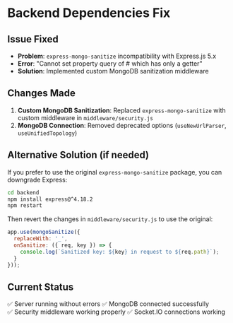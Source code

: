 # Backend Dependencies Fix

## Issue Fixed
- **Problem**: `express-mongo-sanitize` incompatibility with Express.js 5.x
- **Error**: "Cannot set property query of #<IncomingMessage> which has only a getter"
- **Solution**: Implemented custom MongoDB sanitization middleware

## Changes Made

1. **Custom MongoDB Sanitization**: Replaced `express-mongo-sanitize` with custom middleware in `middleware/security.js`
2. **MongoDB Connection**: Removed deprecated options (`useNewUrlParser`, `useUnifiedTopology`)

## Alternative Solution (if needed)

If you prefer to use the original `express-mongo-sanitize` package, you can downgrade Express:

```bash
cd backend
npm install express@^4.18.2
npm restart
```

Then revert the changes in `middleware/security.js` to use the original:

```javascript
app.use(mongoSanitize({
  replaceWith: '_',
  onSanitize: ({ req, key }) => {
    console.log(`Sanitized key: ${key} in request to ${req.path}`);
  }
}));
```

## Current Status
✅ Server running without errors
✅ MongoDB connected successfully  
✅ Security middleware working properly
✅ Socket.IO connections working